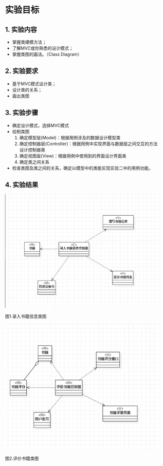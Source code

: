 # 实验目标

## 1. 实验内容

- 掌握类建模方法；
- 了解MVC或你熟悉的设计模式；
- 掌握类图的画法。（Class Diagram）



## 2. 实验要求

- 基于MVC模式设计类；
- 设计类的关系；
- 画出类图



## 3. 实验步骤

- 确定设计模式，选择MVC模式
- 绘制类图  
  1.  确定模型层(Model)：根据用例涉及的数据设计模型类  
  2. 确定控制器层(Controller)：根据用例中实现界面与数据层之间交互的方法设计控制器类 
  3. 确定视图层(View)：根据用例中使用到的界面设计界面类 
  4.  确定类之间关系 
- 检查类图及类之间的关系，确定以模型中的类能实现实验二中的用例功能。





## 4. 实验结果

![录入书籍信息](Lab4_ClassDiagram_1.JPG)  

图1.录入书籍信息类图



![录入书籍信息](Lab4_ClassDiagram_2.JPG)

图2.评价书籍类图